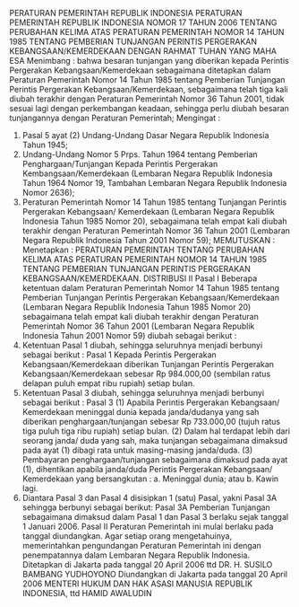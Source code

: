  PERATURAN PEMERINTAH REPUBLIK INDONESIA PERATURAN PEMERINTAH REPUBLIK INDONESIA NOMOR 17 TAHUN 2006 TENTANG PERUBAHAN KELIMA ATAS PERATURAN PEMERINTAH NOMOR 14 TAHUN 1985 TENTANG PEMBERIAN TUNJANGAN PERINTIS PERGERAKAN KEBANGSAAN/KEMERDEKAAN
DENGAN RAHMAT TUHAN YANG MAHA ESA
Menimbang :
 bahwa besaran tunjangan yang diberikan kepada Perintis Pergerakan Kebangsaan/Kemerdekaan sebagaimana ditetapkan dalam Peraturan Pemerintah Nomor 14 Tahun 1985 tentang Pemberian Tunjangan Perintis Pergerakan Kebangsaan/Kemerdekaan, sebagaimana telah tiga kali diubah terakhir dengan Peraturan Pemerintah Nomor 36 Tahun 2001, tidak sesuai lagi dengan perkembangan keadaan, sehingga perlu diubah besaran tunjangannya dengan Peraturan Pemerintah;
Mengingat :

1. Pasal 5 ayat (2) Undang-Undang Dasar Negara Republik Indonesia Tahun 1945;
2. Undang-Undang Nomor 5 Prps. Tahun 1964 tentang Pemberian Penghargaan/Tunjangan Kepada Perintis Pergerakan Kembangsaan/Kemerdekaan (Lembaran Negara Republik Indonesia Tahun 1964 Nomor 19, Tambahan Lembaran Negara Republik Indonesia Nomor 2636);
3. Peraturan Pemerintah Nomor 14 Tahun 1985 tentang Tunjangan Perintis Pergerakan Kebangsaan/ Kemerdekaan (Lembaran Negara Republik Indonesia Tahun 1985 Nomor 20), sebagaimana telah empat kali diubah terakhir dengan Peraturan Pemerintah Nomor 36 Tahun 2001 (Lembaran Negara Republik Indonesia Tahun 2001 Nomor 59);
MEMUTUSKAN :
 Menetapkan : PERATURAN PEMERINTAH TENTANG PERUBAHAN KELIMA ATAS PERATURAN PEMERINTAH NOMOR 14 TAHUN 1985 TENTANG PEMBERIAN TUNJANGAN PERINTIS PERGERAKAN KEBANGSAAN/KEMERDEKAAN. DISTRIBUSI II
Pasal I
Beberapa ketentuan dalam Peraturan Pemerintah Nomor 14 Tahun 1985 tentang Pemberian Tunjangan Perintis Pergerakan Kebangsaan/Kemerdekaan (Lembaran Negara Republik Indonesia Tahun 1985 Nomor 20) sebagaimana telah empat kali diubah terakhir dengan Peraturan Pemerintah Nomor 36 Tahun 2001 (Lembaran Negara Republik Indonesia Tahun 2001 Nomor 59) diubah sebagai berikut :
1. Ketentuan Pasal 1 diubah, sehingga seluruhnya menjadi berbunyi sebagai berikut :
Pasal 1
Kepada Perintis Pergerakan Kebangsaan/Kemerdekaan diberikan Tunjangan Perintis Pergerakan Kebangsaan/Kemerdekaan sebesar Rp 984.000,00 (sembilan ratus delapan puluh empat ribu rupiah) setiap bulan.
2. Ketentuan Pasal 3 diubah, sehingga seluruhnya menjadi berbunyi sebagai berikut :
Pasal 3
(1) Apabila Perintis Pergerakan Kebangsaan/ Kemerdekaan meninggal dunia kepada janda/dudanya yang sah diberikan penghargaan/tunjangan sebesar Rp 733.000,00 (tujuh ratus tiga puluh tiga ribu rupiah) setiap bulan.
(2) Dalam hal terdapat lebih dari seorang janda/ duda yang sah, maka tunjangan sebagaimana dimaksud pada ayat (1) dibagi rata untuk masing-masing janda/duda. (3) Pembayaran penghargaan/tunjangan sebagaimana dimaksud pada ayat (1), dihentikan apabila janda/duda Perintis Pergerakan Kebangsaan/ Kemerdekaan yang bersangkutan :
a. Meninggal dunia; atau
b. Kawin lagi.
3. Diantara Pasal 3 dan Pasal 4 disisipkan 1 (satu) Pasal, yakni Pasal 3A sehingga berbunyi sebagai berikut:
Pasal 3A
Pemberian Tunjangan sebagaimana dimaksud dalam Pasal 1 dan Pasal 3 berlaku sejak tanggal 1 Januari 2006.
Pasal II
Peraturan Pemerintah ini mulai berlaku pada tanggal diundangkan.
Agar setiap orang mengetahuinya, memerintahkan pengundangan Peraturan Pemerintah ini dengan penempatannya dalam Lembaran Negara Republik Indonesia. Ditetapkan di Jakarta pada tanggal 20 April 2006 ttd DR. H. SUSILO BAMBANG YUDHOYONO Diundangkan di Jakarta pada tanggal 20 April 2006 MENTERI HUKUM DAN HAK ASASI MANUSIA REPUBLIK INDONESIA, ttd HAMID AWALUDIN